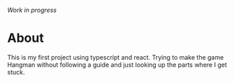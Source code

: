 _Work in progress_

# About

This is my first project using typescript and react. Trying
to make the game Hangman without following a guide and just looking up the parts where I get stuck.

